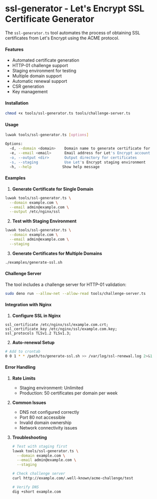 # ssl-generator - Let's Encrypt SSL Certificate Generator

The `ssl-generator.ts` tool automates the process of obtaining SSL certificates from Let's Encrypt using the ACME protocol.

#### Features
- Automated certificate generation
- HTTP-01 challenge support
- Staging environment for testing
- Multiple domain support
- Automatic renewal support
- CSR generation
- Key management

#### Installation
```bash
chmod +x tools/ssl-generator.ts tools/challenge-server.ts
```

#### Usage
```bash
luwak tools/ssl-generator.ts [options]

Options:
  -d, --domain <domain>    Domain name to generate certificate for
  -e, --email <email>      Email address for Let's Encrypt account
  -o, --output <dir>       Output directory for certificates
  -s, --staging            Use Let's Encrypt staging environment
  -h, --help              Show help message
```

#### Examples

1. **Generate Certificate for Single Domain**
```bash
luwak tools/ssl-generator.ts \
  --domain example.com \
  --email admin@example.com \
  --output /etc/nginx/ssl
```

2. **Test with Staging Environment**
```bash
luwak tools/ssl-generator.ts \
  --domain example.com \
  --email admin@example.com \
  --staging
```

3. **Generate Certificates for Multiple Domains**
```bash
./examples/generate-ssl.sh
```

#### Challenge Server

The tool includes a challenge server for HTTP-01 validation:

```bash
sudo deno run --allow-net --allow-read tools/challenge-server.ts
```

#### Integration with Nginx

1. **Configure SSL in Nginx**
```nginx
ssl_certificate /etc/nginx/ssl/example.com.crt;
ssl_certificate_key /etc/nginx/ssl/example.com.key;
ssl_protocols TLSv1.2 TLSv1.3;
```

2. **Auto-renewal Setup**
```bash
# Add to crontab
0 0 1 * * /path/to/generate-ssl.sh >> /var/log/ssl-renewal.log 2>&1
```

#### Error Handling

1. **Rate Limits**
   - Staging environment: Unlimited
   - Production: 50 certificates per domain per week

2. **Common Issues**
   - DNS not configured correctly
   - Port 80 not accessible
   - Invalid domain ownership
   - Network connectivity issues

3. **Troubleshooting**
   ```bash
   # Test with staging first
   luwak tools/ssl-generator.ts \
     --domain example.com \
     --email admin@example.com \
     --staging
   
   # Check challenge server
   curl http://example.com/.well-known/acme-challenge/test
   
   # Verify DNS
   dig +short example.com
   ```